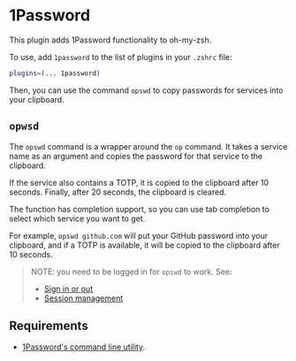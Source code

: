# 1Password

This plugin adds 1Password functionality to oh-my-zsh.

To use, add `1password` to the list of plugins in your `.zshrc` file:

```zsh
plugins=(... 1password)
```

Then, you can use the command `opswd` to copy passwords for services into your
clipboard.

## `opwsd`

The `opswd` command is a wrapper around the `op` command. It takes a service
name as an argument and copies the password for that service to the clipboard.

If the service also contains a TOTP, it is copied to the clipboard after 10 seconds.
Finally, after 20 seconds, the clipboard is cleared.

The function has completion support, so you can use tab completion to select
which service you want to get.

For example, `opswd github.com` will put your GitHub password into your clipboard, and if
a TOTP is available, it will be copied to the clipboard after 10 seconds.

> NOTE: you need to be logged in for `opswd` to work. See:
>
> - [Sign in or out](https://support.1password.com/command-line/#sign-in-or-out)
> - [Session management](https://support.1password.com/command-line/#appendix-session-management)

## Requirements

- [1Password's command line utility](https://1password.com/downloads/command-line/).
